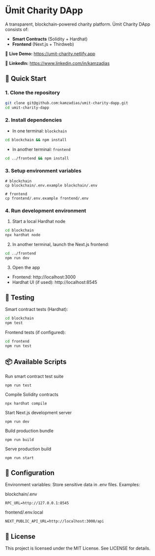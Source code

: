 # Ümit Charity DApp

A transparent, blockchain-powered charity platform. Ümit Charity DApp consists of:

- **Smart Contracts** (Solidity + Hardhat)  
- **Frontend** (Next.js + Thirdweb)  

🔗 **Live Demo:** https://umit-charity.netlify.app

🔗 **LinkedIn:** https://www.linkedin.com/in/kamzadias  

## 🚀 Quick Start

### 1. Clone the repository

```bash
git clone git@github.com:kamzadias/umit-charity-dapp.git
cd umit-charity-dapp
```

### 2. Install dependencies

- In one terminal: `blockchain`
```bash
cd blockchain && npm install
```

- In another terminal: `frontend`
```bash
cd ../frontend && npm install
```

### 3. Setup environment variables

```steps
# blockchain
cp blockchain/.env.example blockchain/.env

# frontend
cp frontend/.env.example frontend/.env
```

### 4. Run development environment

1. Start a local Hardhat node
```bash
cd blockchain
npx hardhat node
```

2. In another terminal, launch the Next.js frontend:
```bash
cd ../frontend
npm run dev

```
3. Open the app
- Frontend: http://localhost:3000
- Hardhat UI (if used): http://localhost:8545

## 🧪 Testing

Smart contract tests (Hardhat):
```bash
cd blockchain
npm test
```

Frontend tests (if configured):
```bash
cd frontend
npm run test
```

## 📦 Available Scripts

Run smart contract test suite
```blockchain
npm run test
```

Compile Solidity contracts
```blockchain
npx hardhat compile
```

Start Next.js development server
``` frontend
npm run dev
```

Build production bundle
```frontend
npm run build
```

Serve production build
```frontend
npm run start
```

## 🔧 Configuration

Environment variables: Store sensitive data in .env files. Examples:

blockchain/.env
```frontend
RPC_URL=http://127.0.0.1:8545
```

frontend/.env.local
```frontend
NEXT_PUBLIC_API_URL=http://localhost:3000/api
```

## 📝 License

This project is licensed under the MIT License. See LICENSE for details.

